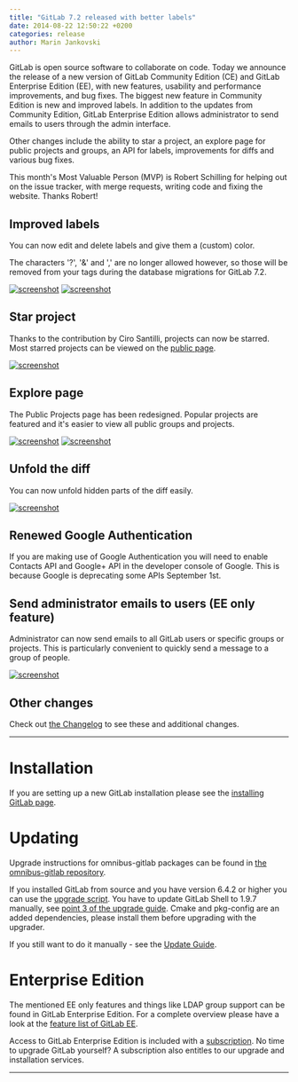 ```yaml
---
title: "GitLab 7.2 released with better labels"
date: 2014-08-22 12:50:22 +0200
categories: release
author: Marin Jankovski
---
```


GitLab is open source software to collaborate on code.
Today we announce the release of a new version of GitLab Community Edition (CE) and GitLab Enterprise Edition (EE), with new features, usability and performance improvements, and bug fixes.
The biggest new feature in Community Edition is new and improved labels.
In addition to the updates from Community Edition, GitLab Enterprise Edition allows administrator to send emails to users through the admin interface.

Other changes include the ability to star a project, an explore page for public projects and groups, an API for labels, improvements for diffs and various bug fixes.

This month's Most Valuable Person (MVP) is Robert Schilling for helping out on the issue tracker, with merge requests, writing code and fixing the website.
Thanks Robert!

<!--more-->

## Improved labels

You can now edit and delete labels and give them a (custom) color.

The characters '?', '&' and ',' are no longer allowed however, so those will be removed from your tags during the database migrations for GitLab 7.2.

[![screenshot](/images/7_2/labels1.png)](/images/7_2/labels1.png)
[![screenshot](/images/7_2/labels2.png)](/images/7_2/labels2.png)

## Star project

Thanks to the contribution by Ciro Santilli, projects can now be starred. Most starred projects can be viewed on the [public page](https://gitlab.com/explore/projects/starred).

[![screenshot](/images/7_2/star.png)](/images/7_2/star.png)


## Explore page

The Public Projects page has been redesigned. Popular projects are featured and it's easier to view all public groups and projects.

[![screenshot](/images/7_2/explore1.png)](/images/7_2/explore1.png)
[![screenshot](/images/7_2/explore2.png)](/images/7_2/explore2.png)

## Unfold the diff

You can now unfold hidden parts of the diff easily.

[![screenshot](/images/7_2/unfold.gif)](/images/7_2/unfold.gif)


## Renewed Google Authentication

If you are making use of Google Authentication you will need to enable Contacts API and Google+ API in the developer console of Google. This is because Google is deprecating some APIs September 1st.


## Send administrator emails to users (EE only feature)

Administrator can now send emails to all GitLab users or specific groups or projects. This is particularly convenient to quickly send a message to a group of people.

[![screenshot](/images/7_2/admin_email.png)](/images/7_2/admin_email.png)

## Other changes

Check out [the Changelog](https://gitlab.com/gitlab-org/gitlab-ce/blob/7-2-stable/CHANGELOG) to see these and additional changes.

- - -

# Installation

If you are setting up a new GitLab installation please see the [installing GitLab page](https://www.gitlab.com/installation/).

# Updating

Upgrade instructions for omnibus-gitlab packages can be found in [the omnibus-gitlab repository](https://gitlab.com/gitlab-org/omnibus-gitlab/blob/master/doc/update.md).

If you installed GitLab from source and you have version 6.4.2 or higher you can use the [upgrade script](https://gitlab.com/gitlab-org/gitlab-ce/blob/master/doc/update/upgrader.md).
You have to update GitLab Shell to 1.9.7 manually, see [point 3 of the upgrade guide](https://gitlab.com/gitlab-org/gitlab-ce/blob/master/doc/update/7.1-to-7.2.md#3-update-gitlab-shell-and-its-config).
Cmake and pkg-config are an added dependencies, please install them before upgrading with the upgrader.

If you still want to do it manually - see the [Update Guide](https://gitlab.com/gitlab-org/gitlab-ce/blob/master/doc/update/7.1-to-7.2.md).

# Enterprise Edition

The mentioned EE only features and things like LDAP group support can be found in GitLab Enterprise Edition.
For a complete overview please have a look at the [feature list of GitLab EE](http://www.gitlab.com/gitlab-ee/).

Access to GitLab Enterprise Edition is included with a [subscription](http://www.gitlab.com/subscription/).
No time to upgrade GitLab yourself?
A subscription also entitles to our upgrade and installation services.

- - -
